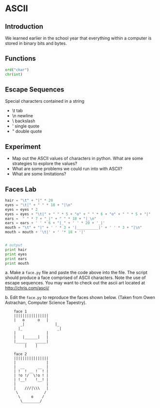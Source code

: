 # ASCII

## Introduction
We learned earlier in the school year that everything within a computer is stored in binary bits and bytes.

## Functions
```python
ord("char")
chr(int)
```
## Escape Sequences
Special characters contained in a string
  - \t tab
  - \n newline
  - \\ backslash
  - \' single quote
  - \" double quote

## Experiment
* Map out the ASCII values of characters in python. What are some strategies to explore the values?
* What are some problems we could run into with ASCII?
* What are some limitations?

## Faces Lab    
```python
hair = "\t" + "|" * 20
eyes = "\t|" + " " * 18 + "|\n"
eyes = eyes * 2
eyes = eyes + "\t|" + " " * 5 + "o" + " " * 6 + "o" + " " * 5 + "|"
ears =  " " * 7 + "_|" + " " * 18 + "|_\n"
ears = ears + ' ' * 6 + "|_" + ' ' * 20 + '_|'
mouth = "\t" + "|" + ' ' * 3 + '|__________|' + ' ' * 3 + "|\n"
mouth = mouth + '\t|' + ' '* 18 + '|'


# output
print hair
print eyes
print ears
print mouth
```

a. Make a `face.py` file and paste the code above into the file. The script should produce a face comprised of ASCII characters. Note the use of escape sequences. You may want to check out the ascii art located at http://chris.com/ascii/

b. Edit the `face.py` to reproduce the faces shown below. (Taken from Owen Astrachan, Computer Science Tapestry).
```
    face 1
	||||||||||||||||
	|   o      o   |
       _|              |_
      |_                _|
	|              |
	|   |______|   |
	|_____    _____|
	     |    |

    face 2
	||||||||||||||||
	|              |
	|  __      __  |
	| !  ! __ !  ! |
	| !o !/  \!o ! |
	| !__!    !__! |
	|              |
	|    ///|\\\   |
	 \            /
	  \     o    /
	   \________/
```

